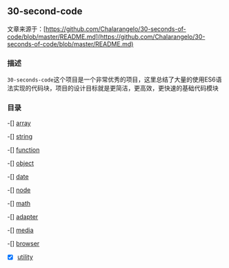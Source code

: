 ## 30-second-code

文章来源于：[https://github.com/Chalarangelo/30-seconds-of-code/blob/master/README.md](https://github.com/Chalarangelo/30-seconds-of-code/blob/master/README.md)

### 描述

`30-seconds-code`这个项目是一个非常优秀的项目，这里总结了大量的使用ES6语法实现的代码块，项目的设计目标就是更简洁，更高效，更快速的基础代码模块

### 目录

-[] [array](https://github.com/lvzhenbang/article/blob/master/js/30-seconds-code/array.md)

-[] [string](https://github.com/lvzhenbang/article/blob/master/js/30-seconds-code/string.md)

-[] [function](https://github.com/lvzhenbang/article/blob/master/js/30-seconds-code/funciton.md)

-[] [object](https://github.com/lvzhenbang/article/blob/master/js/30-seconds-code/object.md)

-[] [date](https://github.com/lvzhenbang/article/blob/master/js/30-seconds-code/date.md)

-[] [node](https://github.com/lvzhenbang/article/blob/master/js/30-seconds-code/node.md)

-[] [math](https://github.com/lvzhenbang/article/blob/master/js/30-seconds-code/math.md)

-[] [adapter](https://github.com/lvzhenbang/article/blob/master/js/30-seconds-code/adapter.md)

-[] [media](https://github.com/lvzhenbang/article/blob/master/js/30-seconds-code/media.md)

-[] [browser](https://github.com/lvzhenbang/article/blob/master/js/30-seconds-code/browser.md)

-[x] [utility](https://github.com/lvzhenbang/article/blob/master/js/30-seconds-code/utility.md)
